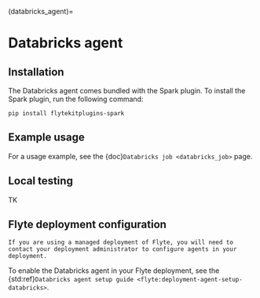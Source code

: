 (databricks_agent)=

# Databricks agent

## Installation

The Databricks agent comes bundled with the Spark plugin. To install the Spark plugin, run the following command:

```
pip install flytekitplugins-spark

```

## Example usage

For a usage example, see the {doc}`Databricks job <databricks_job>` page.

## Local testing

TK

## Flyte deployment configuration

```{note}
If you are using a managed deployment of Flyte, you will need to contact your deployment administrator to configure agents in your deployment.
```

To enable the Databricks agent in your Flyte deployment, see the {std:ref}`Databricks agent setup guide <flyte:deployment-agent-setup-databricks>`.
